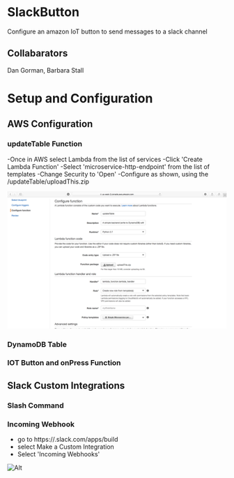 # SlackButton
Configure an amazon IoT button to send messages to a slack channel

## Collabarators

Dan Gorman, Barbara Stall

# Setup and Configuration

## AWS Configuration

### updateTable Function

-Once in AWS select Lambda from the list of services
-Click 'Create Lambda Function'
-Select 'microservice-http-endpoint' from the list of templates
-Change Security to 'Open'
-Configure as shown, using the /updateTable/uploadThis.zip

![Update Table Setup Instructions](/pics/updateConfig.png)

### DynamoDB Table

### IOT Button and onPress Function

## Slack Custom Integrations

### Slash Command

### Incoming Webhook

- go to https://<your slack team>.slack.com/apps/build
- select Make a Custom Integration
- Select 'Incoming Webhooks'

![Alt](/wp.png "Title")
